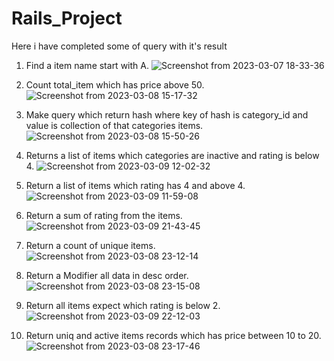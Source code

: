 # Rails_Project

Here i have completed some of query with it's result

1. Find a item name start with A.
![Screenshot from 2023-03-07 18-33-36](https://user-images.githubusercontent.com/126135277/224089147-5a9b3899-818e-4e45-816a-1cd9dabb280b.png)

2. Count total_item which has price above 50.
![Screenshot from 2023-03-08 15-17-32](https://user-images.githubusercontent.com/126135277/224090101-a69d0d07-20de-4989-8074-535be94d5104.png)

3. Make query which return hash where key of hash is category_id and value is collection of that categories items.
![Screenshot from 2023-03-08 15-50-26](https://user-images.githubusercontent.com/126135277/224090319-4506e31f-6399-41c2-92f2-f376832e2944.png)

4. Returns a list of items which categories are inactive and rating is below 4.
![Screenshot from 2023-03-09 12-02-32](https://user-images.githubusercontent.com/126135277/224091210-d79c5665-ecb5-45bb-8445-4dea4802fa0f.png)

5. Return a list of items which rating has 4 and above 4.
![Screenshot from 2023-03-09 11-59-08](https://user-images.githubusercontent.com/126135277/224091051-a15d9115-b2bc-421b-baf5-5fbf576f8be2.png)

6. Return a sum of rating from the items.
![Screenshot from 2023-03-09 21-43-45](https://user-images.githubusercontent.com/126135277/224091439-215e1ac2-ad02-4938-b44f-0ba81d222667.png)

7. Return a count of unique items.
![Screenshot from 2023-03-08 23-12-14](https://user-images.githubusercontent.com/126135277/224090522-03c9b805-4af1-4ee4-aeb9-fdfcd7441f2f.png)

8. Return a Modifier all data in desc order.
![Screenshot from 2023-03-08 23-15-08](https://user-images.githubusercontent.com/126135277/224090679-7ea05b50-037b-4ae9-95e0-d26041c5c948.png)

9. Return all items expect which rating is below 2.
![Screenshot from 2023-03-09 22-12-03](https://user-images.githubusercontent.com/126135277/224092317-5a8ac6f3-879a-4d33-91de-f39a84a6f440.png)


10. Return uniq and active items records which has price between 10 to 20.
![Screenshot from 2023-03-08 23-17-46](https://user-images.githubusercontent.com/126135277/224090834-280f03d8-3ed5-4f68-a7a5-268a5c781b9b.png)
